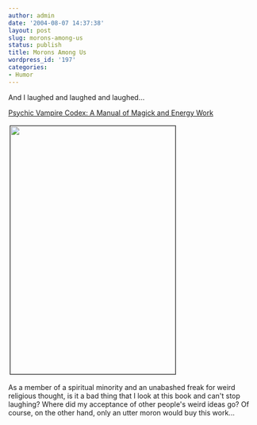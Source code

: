 ```yaml
---
author: admin
date: '2004-08-07 14:37:38'
layout: post
slug: morons-among-us
status: publish
title: Morons Among Us
wordpress_id: '197'
categories:
- Humor
---
```

<p>And I laughed and laughed and laughed...</p>
<p><a href="http://www.amazon.com/exec/obidos/tg/detail/-/1578633214/">Psychic 
Vampire Codex: A Manual of Magick and Energy Work</a></p>
<p><img border="1" src="http://images.amazon.com/images/P/1578633214.01.LZZZZZZZ.jpg" hspace="3" vspace="3" width="333" height="500"></p>
<p>As a member of a spiritual minority and an unabashed freak for weird 
religious thought, is it a bad thing that I look at this book and can&#39;t stop 
laughing? Where did my acceptance of other people&#39;s weird ideas go? Of course, 
on the other hand, only an utter moron would buy this work...</p>
